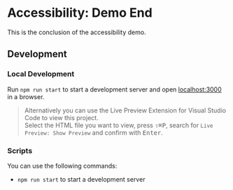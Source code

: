 # Accessibility: Demo End

This is the conclusion of the accessibility demo.

## Development

### Local Development

Run `npm run start` to start a development server and open [localhost:3000](http://localhost:3000) in a browser.

> Alternatively you can use the Live Preview Extension for Visual Studio Code to view this project.  
> Select the HTML file you want to view, press <kbd>⇧</kbd><kbd>⌘</kbd><kbd>P</kbd>, search for `Live Preview: Show Preview` and confirm with <kbd>Enter</kbd>.

### Scripts

You can use the following commands:

- `npm run start` to start a development server

